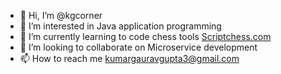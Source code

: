 - 👋 Hi, I’m @kgcorner
- 👀 I’m interested in Java application programming
- 🌱 I’m currently learning to code chess tools [Scriptchess.com](https://scriptchess.com)
- 💞️ I’m looking to collaborate on Microservice development
- 📫 How to reach me kumargauravgupta3@gmail.com

<!---
kgcorner/kgcorner is a ✨ special ✨ repository because its `README.md` (this file) appears on your GitHub profile.
You can click the Preview link to take a look at your changes.
--->
